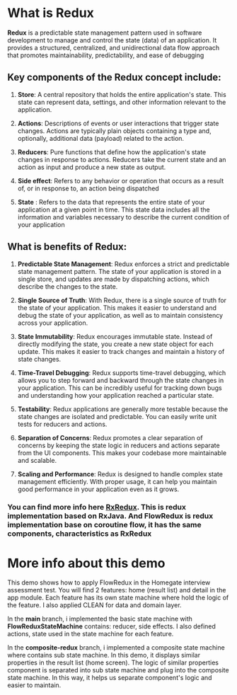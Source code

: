 # What is Redux

**Redux** is a predictable state management pattern used in software development to manage and control the state (data) of an application. It provides a structured, centralized, and unidirectional data flow approach that promotes maintainability, predictability, and ease of debugging

## Key components of the Redux concept include:
1.  **Store**: A central repository that holds the entire application's state. This state can represent data, settings, and other information relevant to the application.

2.  **Actions**: Descriptions of events or user interactions that trigger state changes. Actions are typically plain objects containing a type and, optionally, additional data (payload) related to the action.

3.  **Reducers**: Pure functions that define how the application's state changes in response to actions. Reducers take the current state and an action as input and produce a new state as output.

4. **Side effect**:   Refers to any behavior or operation that occurs as a result of, or in response to, an action being dispatched

5. **State** : Refers to the data that represents the entire state of your application at a given point in time. This state data includes all the information and variables necessary to describe the current condition of your application

## What is benefits of Redux:

1. **Predictable State Management**: Redux enforces a strict and predictable state management pattern. The state of your application is stored in a single store, and updates are made by dispatching actions, which describe the changes to the state.

2. **Single Source of Truth**: With Redux, there is a single source of truth for the state of your application. This makes it easier to understand and debug the state of your application, as well as to maintain consistency across your application.

3. **State Immutability**: Redux encourages immutable state. Instead of directly modifying the state, you create a new state object for each update. This makes it easier to track changes and maintain a history of state changes.

4. **Time-Travel Debugging**: Redux supports time-travel debugging, which allows you to step forward and backward through the state changes in your application. This can be incredibly useful for tracking down bugs and understanding how your application reached a particular state.

5. **Testability**: Redux applications are generally more testable because the state changes are isolated and predictable. You can easily write unit tests for reducers and actions.

6. **Separation of Concerns**: Redux promotes a clear separation of concerns by keeping the state logic in reducers and actions separate from the UI components. This makes your codebase more maintainable and scalable.

7. **Scaling and Performance**: Redux is designed to handle complex state management efficiently. With proper usage, it can help you maintain good performance in your application even as it grows.

### You can find more info here [RxRedux](https://github.com/freeletics/RxRedux). This is redux implementation based on RxJava. And FlowRedux is redux implementation base on coroutine flow, it has the same components, characteristics as RxRedux

# More info about this demo
This demo shows how to apply FlowRedux in the Homegate interview assessment test. You will find 2 features: home (result list) and detail in the app module. Each feature has its own state machine where hold the logic of the feature. I also applied CLEAN for data and domain layer.

In the **main** branch, i implemented the basic state machine with **FlowReduxStateMachine** contains: reducer, side effects. I also defined actions, state used in the state machine for each feature.

In the **composite-redux** branch, i implemented a composite state machine where contains sub state machine. In this demo, it displays similar properties in the result list (home screen). The logic of similar properties component is separated into sub state machine and plug into the composite state machine. In this way, it helps us separate component's logic and easier to maintain.
